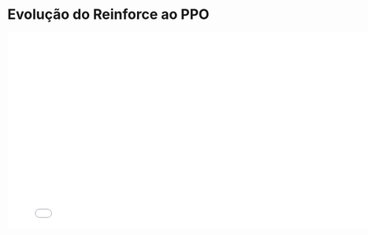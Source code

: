 # Evolução do Reinforce ao PPO

<embed src="history.pdf" type="application/pdf" width="800" height="400">